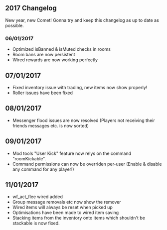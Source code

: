 ## 2017 Changelog

New year, new Comet! Gonna try and keep this changelog as up to date as possible.

### 06/01/2017
* Optimized isBanned & isMuted checks in rooms
* Room bans are now persistent
* Wired rewards are now working perfectly

## 07/01/2017
* Fixed inventory issue with trading, new items now show properly!
* Roller issues have been fixed

## 08/01/2017
* Messenger flood issues are now resolved (Players not receiving their friends messages etc. is now sorted)

## 09/01/2017
* Mod tools "User Kick" feature now relys on the command "roomKickable". 
* Command permissions can now be overriden per-user (Enable & disable any command for any player!)

## 11/01/2017
* wf_act_flee wired added
* Group message removals etc now show the remover 
* Wired items will always be reset when picked up
* Optimisations have been made to wired item saving
* Stacking items from the inventory onto items which shouldn't be stackable is now fixed.
